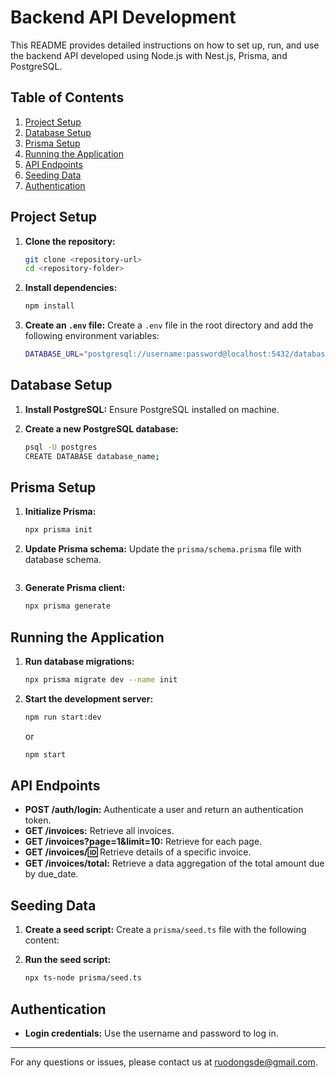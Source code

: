 
# Backend API Development

This README provides detailed instructions on how to set up, run, and use the backend API developed using Node.js with Nest.js, Prisma, and PostgreSQL.

## Table of Contents

1. [Project Setup](#project-setup)
2. [Database Setup](#database-setup)
3. [Prisma Setup](#prisma-setup)
4. [Running the Application](#running-the-application)
5. [API Endpoints](#api-endpoints)
6. [Seeding Data](#seeding-data)
7. [Authentication](#authentication)

## Project Setup

1. **Clone the repository:**
   ```sh
   git clone <repository-url>
   cd <repository-folder>
   ```

2. **Install dependencies:**
   ```sh
   npm install
   ```

3. **Create an `.env` file:**
   Create a `.env` file in the root directory and add the following environment variables:
   ```sh
   DATABASE_URL="postgresql://username:password@localhost:5432/database_name?schema=public"
   ```

## Database Setup

1. **Install PostgreSQL:**
   Ensure  PostgreSQL installed on machine.

2. **Create a new PostgreSQL database:**
   ```sh
   psql -U postgres
   CREATE DATABASE database_name;
   ```

## Prisma Setup

1. **Initialize Prisma:**
   ```sh
   npx prisma init
   ```

2. **Update Prisma schema:**
   Update the `prisma/schema.prisma` file with database schema. 
   ```

3. **Generate Prisma client:**
   ```sh
   npx prisma generate
   ```

## Running the Application

1. **Run database migrations:**
   ```sh
   npx prisma migrate dev --name init
   ```

2. **Start the development server:**
   ```sh
   npm run start:dev
   ```

   or

   ```sh
   npm start
   ```

## API Endpoints

- **POST /auth/login:** Authenticate a user and return an authentication token.
- **GET /invoices:** Retrieve all invoices.
- **GET /invoices?page=1&limit=10:** Retrieve for each page.
- **GET /invoices/:id:** Retrieve details of a specific invoice.
- **GET /invoices/total:** Retrieve a data aggregation of the total amount due by due_date.

## Seeding Data

1. **Create a seed script:**
   Create a `prisma/seed.ts` file with the following content:
  

2. **Run the seed script:**
   ```sh
   npx ts-node prisma/seed.ts
   ```

## Authentication

- **Login credentials:** Use the username and password to log in.

---

For any questions or issues, please contact us at ruodongsde@gmail.com.
